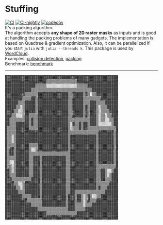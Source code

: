 # Stuffing
[![CI](https://github.com/guo-yong-zhi/Stuffing.jl/actions/workflows/ci.yml/badge.svg)](https://github.com/guo-yong-zhi/Stuffing.jl/actions/workflows/ci.yml) [![CI-nightly](https://github.com/guo-yong-zhi/Stuffing.jl/actions/workflows/ci-nightly.yml/badge.svg)](https://github.com/guo-yong-zhi/Stuffing.jl/actions/workflows/ci-nightly.yml) [![codecov](https://codecov.io/gh/guo-yong-zhi/Stuffing.jl/branch/main/graph/badge.svg?token=43TOrL25V7)](https://codecov.io/gh/guo-yong-zhi/Stuffing.jl)  
It's a packing algorithm.  
The algorithm accepts **any shape of 2D raster masks** as inputs and is good at handling the packing problems of many gadgets. The implementation is based on Quadtree & gradient optimization. Also, it can be parallelized if you start `julia` with `julia --threads k`. This package is used by [WordCloud](https://github.com/guo-yong-zhi/WordCloud).  
Examples: [collision detection](./examples/collision.jl), [packing](./examples/packing.jl)  
Benchmark: [benchmark](https://github.com/guo-yong-zhi/WordCloud/blob/master/examples/benchmark.jl)  
***
```
▓▓▓▓▓▓▓▓▓▓▓▓▓▓▓▓▓▓▓▓▓▓▓▓▓▓▓▓▓▓▓▓▓▓▓▓▓▓▓▓▓▓▓▓▓▓▓▓▓▓▓▓
▓▓▓▓▓▓▓▓▓▓▓▓▓▓▓▓▓▓▓▒▒▒▒▒▒▒▒▒▒▒▒▒▒▓▓▓▓▓▓▓▓▓▓▓▓▓▓▓▓▓▓▓
▓▓▓▓▓▓▓▓▓▓▓▓▓▓▒▒▒▒▒░░░░░░░░░░░░░░▒▒▒▒▒▓▓▓▓▓▓▓▓▓▓▓▓▓▓
▓▓▓▓▓▓▓▓▓▓▓▓▒▒▒▒▒▒▒▒▒▒▒▒▒▒▒▒▒▒▒▒▒▒▒▒▒▒▒▒▓▓▓▓▓▓▓▓▓▓▓▓
▓▓▓▓▓▓▓▓▓▒▒▒▒▒▒▓▓▓▓▓▓▓▓▓▓▓▓▓▓▒▒▓▓▓▓▓▒▓▒░▒▒▓▓▓▓▓▓▓▓▓▓
▓▓▓▓▓▓▓▓▒▒▒▒▓▓▒▓▓▓▓▓▓▓▓▓▓▓▓▓▓▒▒▓▓▓▓▓▒▒▒▒▒▒▒▒▓▓▓▓▓▓▓▓
▓▓▓▓▓▓▒▒▒▓▓▓▓▓▒▓▓▓▓▓▓▓▓▓▓▓▓▓▓▒▒▓▓▓▓▓▒▒▒▓▓▓▒▒▒▒▓▓▓▓▓▓
▓▓▓▓▓▒▒░▒▓▓▓▓▓▒▓▓▓▓▓▓▓▓▓▓▓▓▓▓▒▒▓▓▓▓▓▒▓▒▓▓▓▒░▒▒▒▓▓▓▓▓
▓▓▓▓▒▒░░▒▓▓▓▓▓▒▓▓▓▓▓▓▓▓▓▓▓▓▓▓▒▒▓▓▓▓▓▒▓▒▓▓▓▒░▒▒▒▒▓▓▓▓
▓▓▓▒▒░░░▒▓▓▒▒▒▒▓▓▓▓▓▓▓▓▓▓▓▓▓▓▒▒▓▓▓▓▓▒▓▒▓▓▓▒░▒▒░▒▒▓▓▓
▓▓▒▒▒▒▒▒▒▓▓▒▓▒▒▓▓▓▓▓▓▓▓▓▓▓▓▓▓▒▒▒▒▒▒▒▒▒▒▓▓▓▒░▒▒░░▒▒▓▓
▓▓▒▒▒▓▓▓▓▓▓▒▓▒▒▓▓▓▓▓▓▓▓▓▓▓▓▓▓▒░▓▒▒▓▒▓▓▒▓▓▓▒░░░░░░▒▓▓
▓▒▒▒▒▓▓▓▓▓▓▒▒▒▒▓▓▓▓▓▓▓▓▓▓▓▓▓▓▒░▒▒▒▓▒▓▓▒▒▒▒▒▒▒▒▒▒▒▒▒▓
▓▒▒▒▒▓▓▓▓▓▓▓▓▓▓▓▓▓▓▓▓▓▓▓▓▓▓▓▓▒▒▒▒▒▒▒▒▒▒▒▒▒▒▓▓▓▓▓▓▓▒▓
▓▒▒░▒▓▓▓▓▓▓▓▓▓▓▓▓▓▓▓▓▓▓▓▓▓▓▓▓▒▓▓▓▓▓▓▓▓▓▓▓▓▒▓▓▓▓▓▓▓▒▓
▓▒▒░▒▓▓▓▓▓▓▓▓▓▓▓▓▓▓▓▓▓▓▓▓▓▓▓▓▒▓▓▓▓▓▓▓▓▓▓▓▓▒▓▓▓▓▓▓▓▒▓
▓▒▒▒▒▓▓▓▓▓▓▒▒▒▒▓▓▓▓▓▓▓▓▓▓▓▓▓▓▒▓▓▓▓▓▓▓▓▓▓▓▓▒▓▓▓▓▓▓▓▒▓
▓▒▓▓▒▓▓▓▓▓▓▒░░▒▓▓▓▓▓▓▓▓▓▓▓▓▓▓▒▓▓▓▓▓▓▓▓▓▓▓▓▒▓▓▓▓▓▓▓▒▓
▓▒▓▓▒▓▓▓▓▓▓▒▒▒▒▒▒▒▒▒▒▒▒▒▒▒▒▒▒▒▓▓▓▓▓▓▓▓▓▓▓▓▒▓▓▓▓▓▓▓▒▓
▓▒▒▒▒▓▓▓▓▓▓▒▒▓▓▓▒▓▓▓▓▓▓▓▓▓▓▓▒▒▓▓▓▓▓▓▓▓▓▓▓▓▒▓▓▓▓▓▓▓▒▓
▓▒░░▒▓▓▓▓▓▓▒▒▓▓▓▒▓▓▓▓▓▓▓▓▓▓▓▒▒▓▓▓▓▓▓▓▓▓▓▓▓▒▓▓▓▓▓▓▓▒▓
▓▒▒░▒▓▓▓▓▓▓▒▒▓▓▓▒▓▓▓▓▓▓▓▓▓▓▓▒▒▓▓▓▓▓▓▓▓▓▓▓▓▒▒▒▒▒▒▒▒▒▓
▓▓▒░▒▓▓▓▓▓▓▒▒▓▓▓▒▓▓▓▓▓▓▓▓▓▓▓▒▒▓▓▓▓▓▓▓▓▓▓▓▓▒▒▓▓▒░░▒▓▓
▓▓▒▒▒▓▓▓▓▓▓▒▒▓▓▓▒▓▓▓▓▓▓▓▓▓▓▓▒▒▓▓▓▓▓▓▓▓▓▓▓▓▒▒▓▓▒░▒▓▓▓
▓▓▓▒▒▒▒▒▒▒▒▒▓▓▓▓▒▓▓▓▓▓▓▓▓▓▓▓▒▒▓▓▓▓▓▓▓▓▓▓▓▓▒▒▓▓▒▒▒▓▓▓
▓▓▓▓▒▒░░▒▓▓▓▓▓▓▓▒▓▓▓▓▓▓▓▓▓▓▓▒▒▓▓▓▓▓▓▓▓▓▓▓▓▒▒▒▒▒▒▓▓▓▓
▓▓▓▓▓▒▒░▒▓▓▓▓▓▓▓▒▓▓▓▓▓▓▓▓▓▓▓▒▒▓▓▓▓▓▓▓▓▓▓▓▓▒▓▒▒▒▓▓▓▓▓
▓▓▓▓▓▓▒▒▒▓▓▓▓▓▓▓▒▓▓▓▓▓▓▓▓▓▓▓▒▒▓▓▒▒▒▒▒▒▒▒▒▒▒▒▒▒▓▓▓▓▓▓
▓▓▓▓▓▓▓▓▒▒▒▒▓▓▓▓▒▓▓▓▓▓▓▓▓▓▓▓▒▓▓▓▒▓▓▒░▒▓▒░░▒▒▓▓▓▓▓▓▓▓
▓▓▓▓▓▓▓▓▓▓▒▒▒▒▒▒▒▓▓▓▓▓▓▓▓▓▓▓▒▓▓▓▒▓▓▒░▒▓▒▒▒▓▓▓▓▓▓▓▓▓▓
▓▓▓▓▓▓▓▓▓▓▓▓▒▒▒▒▒▓▓▓▓▓▓▓▓▓▓▓▒▓▓▓▒▒▒▒░▒▒▒▓▓▓▓▓▓▓▓▓▓▓▓
▓▓▓▓▓▓▓▓▓▓▓▓▓▓▓▒▒▒▒▒▒▒▒▒▒▒▒▒▒▓▓▓▒▒▒▒▒▓▓▓▓▓▓▓▓▓▓▓▓▓▓▓
▓▓▓▓▓▓▓▓▓▓▓▓▓▓▓▓▓▓▓▒▒▒▒▒▒▒▒▒▒▒▒▒▒▓▓▓▓▓▓▓▓▓▓▓▓▓▓▓▓▓▓▓
▓▓▓▓▓▓▓▓▓▓▓▓▓▓▓▓▓▓▓▓▓▓▓▓▓▓▓▓▓▓▓▓▓▓▓▓▓▓▓▓▓▓▓▓▓▓▓▓▓▓▓▓
```
